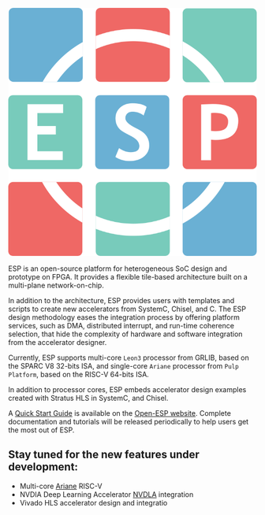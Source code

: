 

![esp-config](esp-logo.png)

ESP is an open-source platform for heterogeneous SoC design and prototype on
FPGA. It provides a flexible tile-based architecture built on a multi-plane
network-on-chip.

In addition to the architecture, ESP provides users with templates and scripts
to create new accelerators from SystemC, Chisel, and C.
The ESP design methodology eases the integration process by offering platform
services, such as DMA, distributed interrupt, and run-time coherence selection,
that hide the complexity of hardware and software integration from the
accelerator designer.

Currently, ESP supports multi-core `Leon3` processor from GRLIB, based on the
SPARC V8 32-bits ISA, and single-core `Ariane` processor from `Pulp Platform`,
based on the RISC-V 64-bits ISA.

In addition to processor cores, ESP embeds accelerator design examples created
with Stratus HLS in SystemC, and Chisel.

A [Quick Start Guide](www.open-esp.org/docs) is available on the [Open-ESP website](www.open-esp.org).
Complete documentation and tutorials will be released periodically to help users
get the most out of ESP.

## Stay tuned for the new features under development:

   - Multi-core [Ariane](https://github.com/pulp-platform/ariane) RISC-V
   - NVDIA Deep Learning Accelerator [NVDLA](http://nvdla.org/) integration
   - Vivado HLS accelerator design and integratio
